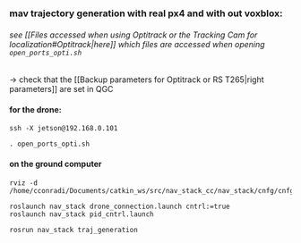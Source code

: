 ### mav trajectory generation with real px4 and with out voxblox:

###### see [[Files accessed when using Optitrack or the Tracking Cam for localization#Optitrack|here]] which files are accessed when opening `open_ports_opti.sh`

-> check that the [[Backup parameters for Optitrack or RS T265|right parameters]] are set in QGC
#### for the drone:
```jade
ssh -X jetson@192.168.0.101

. open_ports_opti.sh
```

#### on the ground computer
```jade
rviz -d /home/cconradi/Documents/catkin_ws/src/nav_stack_cc/nav_stack/cnfg/cnfg_real_drone_flying_ocho.rviz

roslaunch nav_stack drone_connection.launch cntrl:=true
roslaunch nav_stack pid_cntrl.launch

rosrun nav_stack traj_generation
```


